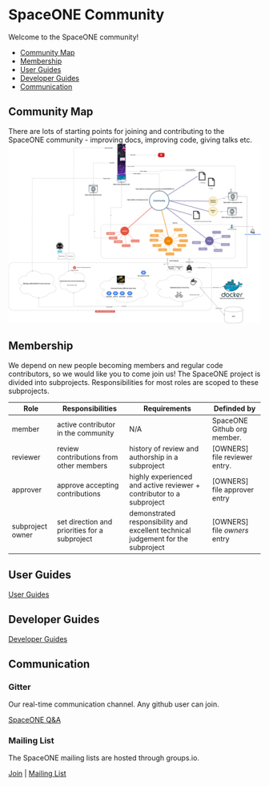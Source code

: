 # SpaceONE Community

Welcome to the SpaceONE community!

- [Community Map](#Community-Map)
- [Membership](#Membership)
- [User Guides](#User-Guides)
- [Developer Guides](#Developer-Guides)
- [Communication](#Communication)

## Community Map
There are lots of starting points for joining and contributing to the SpaceONE community - improving docs, improving code, giving talks etc.
![](docs/spaceone-community-map.png)
 
## Membership
We depend on new people becoming members and regular code contributors, so we would like you to come join us!
The SpaceONE project is divided into subprojects. Responsibilities for most roles are scoped to these subprojects.

| Role  | Responsibilities | Requirements   | Definded by |
| ----  | ---------------- | -------------- | ----------- |
| member | active contributor in the community | N/A  | SpaceONE Github org member. |
| reviewer | review contributions from other members | history of review and authorship in a subproject | [OWNERS] file reviewer entry. |
| approver | approve accepting contributions | highly experienced and active reviewer + contributor to a subproject | [OWNERS] file approver entry |
| subproject owner | set direction and priorities for a subproject | demonstrated responsibility and excellent technical judgement for the subproject | [OWNERS] file *owners* entry |

## User Guides

[User Guides]

## Developer Guides

[Developer Guides]

## Communication

### Gitter

Our real-time communication channel. Any github user can join.

[SpaceONE Q&A]

### Mailing List

The SpaceONE mailing lists are hosted through groups.io.

[Join] | [Mailing List]

[User Guides]: https://spaceone-dev.gitbook.io/user-guide/
[Developer Guides]: https://developer.spaceone.dev
[SpaceONE Q&A]: https://gitter.im/spaceone-dev/QnA
[Mailing List]: https://groups.io/g/space-dev
[Join]: https://groups.io/g/spaceone/join
